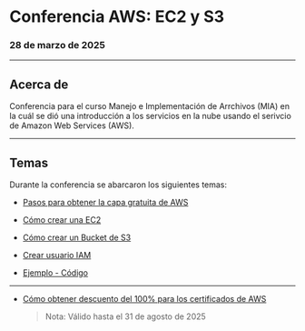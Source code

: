 # Conferencia AWS: EC2 y S3
### 28 de marzo de 2025
____
## **Acerca de**
Conferencia para el curso Manejo e Implementación de Arrchivos (MIA) en la cuál se dió una introducción a los servicios en la nube usando el serivcio de Amazon Web Services (AWS).
____

## **Temas**
Durante la conferencia se abarcaron los siguientes temas:

- [Pasos para obtener la capa gratuita de AWS](./capaGratuita/README.md)

- [Cómo crear una EC2](./serviciosUtilizados/README.md#creación-ec2)

- [Cómo crear un Bucket de S3](./serviciosUtilizados/README.md#creación-bucket-en-s3)

- [Crear usuario IAM](./ejemplo1/README.md#crear-usuario-iam)

- [Ejemplo - Código](./ejemplo1/README.md#codigo)

___
- [Cómo obtener descuento del 100% para los certificados de AWS](./bonus/README.md)
    >Nota: Válido hasta el 31 de agosto de 2025
